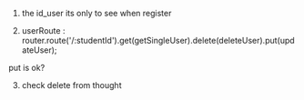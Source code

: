 1) the id_user its only to see when register 

2) userRoute :
router.route('/:studentId').get(getSingleUser).delete(deleteUser).put(updateUser);

put is ok?

3) check delete from thought